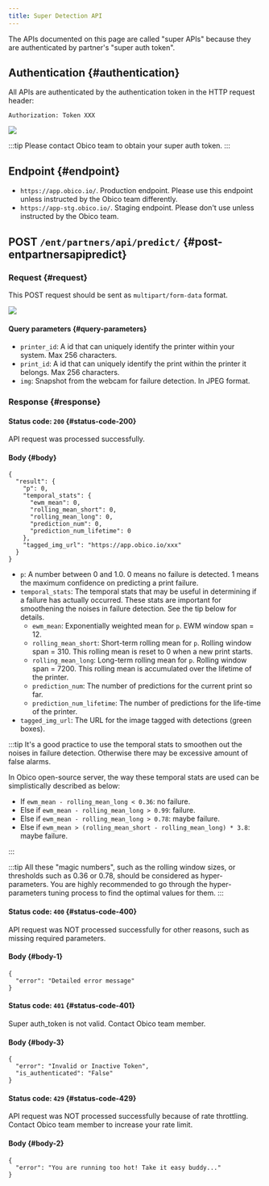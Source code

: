 ```yaml
---
title: Super Detection API
---
```


The APIs documented on this page are called "super APIs" because they are authenticated by partner's "super auth token".

## Authentication {#authentication}

All APIs are authenticated by the authentication token in the HTTP request header:

`Authorization: Token XXX`

![](/img/developer-guides/super-api-token.png)

:::tip
Please contact Obico team to obtain your super auth token.
:::

## Endpoint {#endpoint}

- `https://app.obico.io/`. Production endpoint. Please use this endpoint unless instructed by the Obico team differently.
- `https://app-stg.obico.io/`. Staging endpoint. Please don't use unless instructed by the Obico team.

## POST `/ent/partners/api/predict/` {#post-entpartnersapipredict}

### Request {#request}

This POST request should be sent as `multipart/form-data` format.

![](/img/developer-guides/postman-form-data-format.png)


#### Query parameters {#query-parameters}

- `printer_id`: A id that can uniquely identify the printer within your system. Max 256 characters.
- `print_id`: A id that can uniquely identify the print within the printer it belongs. Max 256 characters.
- `img`: Snapshot from the webcam for failure detection. In JPEG format.

### Response {#response}

#### Status code: `200` {#status-code-200}

API request was processed successfully.

#### Body {#body}

```
{
  "result": {
    "p": 0,
    "temporal_stats": {
      "ewm_mean": 0,
      "rolling_mean_short": 0,
      "rolling_mean_long": 0,
      "prediction_num": 0,
      "prediction_num_lifetime": 0
    },
    "tagged_img_url": "https://app.obico.io/xxx"
  }
}
```

- `p`: A number between 0 and 1.0. 0 means no failure is detected. 1 means the maximum confidence on predicting a print failure.
- `temporal_stats`: The temporal stats that may be useful in determining if a failure has actually occurred. These stats are important for smoothening the noises in failure detection. See the tip below for details.
    - `ewm_mean`: Exponentially weighted mean for `p`. EWM window span = 12.
    - `rolling_mean_short`: Short-term rolling mean for `p`. Rolling window span = 310. This rolling mean is reset to 0 when a new print starts.
    - `rolling_mean_long`: Long-term rolling mean for `p`. Rolling window span = 7200. This rolling mean is accumulated over the lifetime of the printer.
    - `prediction_num`: The number of predictions for the current print so far.
    - `prediction_num_lifetime`: The number of predictions for the life-time of the printer.
- `tagged_img_url`: The URL for the image tagged with detections (green boxes).

:::tip
It's a good practice to use the temporal stats to smoothen out the noises in failure detection. Otherwise there may be excessive amount of false alarms.

In Obico open-source server, the way these temporal stats are used can be simplistically described as below:


- If `ewm_mean - rolling_mean_long < 0.36`: no failure.
- Else if `ewm_mean - rolling_mean_long > 0.99`: failure.
- Else if `ewm_mean - rolling_mean_long > 0.78`: maybe failure.
- Else if `ewm_mean > (rolling_mean_short - rolling_mean_long) * 3.8`: maybe failure.

:::

:::tip
All these "magic numbers", such as the rolling window sizes, or thresholds such as 0.36 or 0.78, should be considered as hyper-parameters. You are highly recommended to go through the hyper-parameters tuning process to find the optimal values for them.
:::

#### Status code: `400` {#status-code-400}

API request was NOT processed successfully for other reasons, such as missing required parameters.

#### Body {#body-1}

```
{
  "error": "Detailed error message"
}
```

#### Status code: `401` {#status-code-401}

Super auth_token is not valid. Contact Obico team member.

#### Body {#body-3}

```
{
  "error": "Invalid or Inactive Token",
  "is_authenticated": "False"
}
```

#### Status code: `429` {#status-code-429}

API request was NOT processed successfully because of rate throttling. Contact Obico team member to increase your rate limit.

#### Body {#body-2}

```
{
  "error": "You are running too hot! Take it easy buddy..."
}
```
